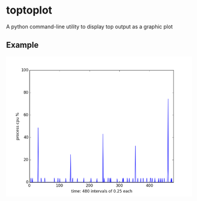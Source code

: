 # toptoplot
A python command-line utility to display top output as a graphic plot

## Example

<img src="img/figure_1.png" />
